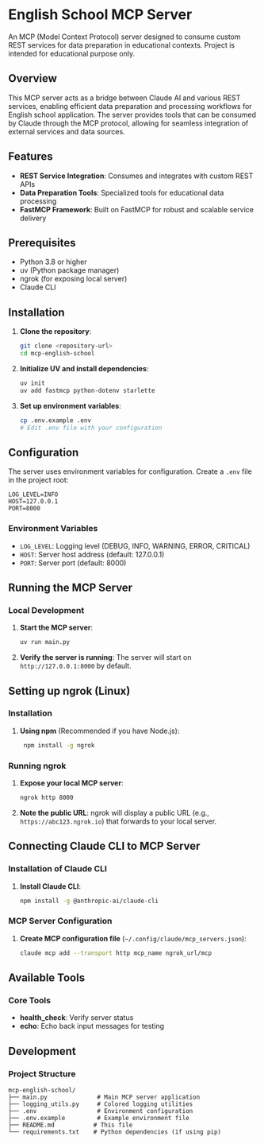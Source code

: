 # English School MCP Server

An MCP (Model Context Protocol) server designed to consume custom REST services for data preparation in educational contexts. Project is intended for educational purpose only.

## Overview

This MCP server acts as a bridge between Claude AI and various REST services, enabling efficient data preparation and processing workflows for English school application. The server provides tools that can be consumed by Claude through the MCP protocol, allowing for seamless integration of external services and data sources.

## Features

- **REST Service Integration**: Consumes and integrates with custom REST APIs
- **Data Preparation Tools**: Specialized tools for educational data processing
- **FastMCP Framework**: Built on FastMCP for robust and scalable service delivery

## Prerequisites

- Python 3.8 or higher
- uv (Python package manager)
- ngrok (for exposing local server)
- Claude CLI

## Installation

1. **Clone the repository**:
   ```bash
   git clone <repository-url>
   cd mcp-english-school
   ```

2. **Initialize UV and install dependencies**:
   ```bash
   uv init
   uv add fastmcp python-dotenv starlette
   ```

3. **Set up environment variables**:
   ```bash
   cp .env.example .env
   # Edit .env file with your configuration
   ```

## Configuration

The server uses environment variables for configuration. Create a `.env` file in the project root:

```properties
LOG_LEVEL=INFO
HOST=127.0.0.1
PORT=8000
```

### Environment Variables

- `LOG_LEVEL`: Logging level (DEBUG, INFO, WARNING, ERROR, CRITICAL)
- `HOST`: Server host address (default: 127.0.0.1)
- `PORT`: Server port (default: 8000)

## Running the MCP Server

### Local Development

1. **Start the MCP server**:
   ```bash
   uv run main.py
   ```

2. **Verify the server is running**:
   The server will start on `http://127.0.0.1:8000` by default.

## Setting up ngrok (Linux)

### Installation

1. **Using npm** (Recommended if you have Node.js):
   ```bash
    npm install -g ngrok
    ```

### Running ngrok

1. **Expose your local MCP server**:
   ```bash
   ngrok http 8000
   ```

2. **Note the public URL**:
   ngrok will display a public URL (e.g., `https://abc123.ngrok.io`) that forwards to your local server.

## Connecting Claude CLI to MCP Server

### Installation of Claude CLI

1. **Install Claude CLI**:
   ```bash
   npm install -g @anthropic-ai/claude-cli
   ```


### MCP Server Configuration

1. **Create MCP configuration file** (`~/.config/claude/mcp_servers.json`):
   ```bash
   claude mcp add --transport http mcp_name ngrok_url/mcp
   ```

## Available Tools

### Core Tools

- **health_check**: Verify server status
- **echo**: Echo back input messages for testing



## Development

### Project Structure

```
mcp-english-school/
├── main.py              # Main MCP server application
├── logging_utils.py     # Colored logging utilities
├── .env                 # Environment configuration
├── .env.example         # Example environment file
├── README.md           # This file
└── requirements.txt    # Python dependencies (if using pip)
```